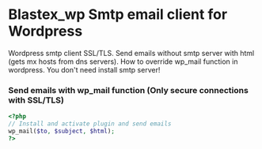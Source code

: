 # Blastex_wp Smtp email client for Wordpress

Wordpress smtp client SSL/TLS. Send emails without smtp server with html (gets mx hosts from dns servers). How to override wp_mail function in wordpress. You don't need install smtp server!

### Send emails with wp_mail function (Only secure connections with SSL/TLS)
```php
<?php
// Install and activate plugin and send emails
wp_mail($to, $subject, $html);
?>
```
